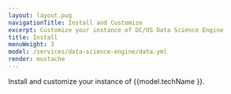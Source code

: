 ```yaml
---
layout: layout.pug
navigationTitle: Install and Customize
excerpt: Customize your instance of DC/OS Data Science Engine
title: Install
menuWeight: 3
model: /services/data-science-engine/data.yml
render: mustache
---
```

Install and customize your instance of {{model.techName }}.